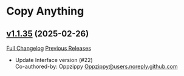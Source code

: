 # Copy Anything

## [v1.1.35](https://github.com/Oppzippy/CopyAnything/tree/v1.1.35) (2025-02-26)
[Full Changelog](https://github.com/Oppzippy/CopyAnything/compare/v1.1.34...v1.1.35) [Previous Releases](https://github.com/Oppzippy/CopyAnything/releases)

- Update Interface version (#22)  
    Co-authored-by: Oppzippy <Oppzippy@users.noreply.github.com>  